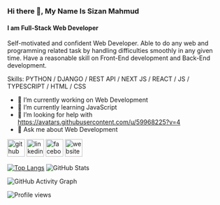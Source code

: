 ### Hi there 👋, My Name Is Sizan Mahmud
#### I am Full-Stack Web Developer 
Self-motivated and confident Web Developer. Able to do any web and programming related task by handling difficulties smoothly in any given time. Have a reasonable skill on Front-End development and Back-End development.

Skills: PYTHON / DJANGO / REST API / NEXT JS / REACT / JS / TYPESCRIPT / HTML / CSS

- 🔭 I’m currently working on Web Development 
- 🌱 I’m currently learning JavaScript 
- 🤔 I’m looking for help with https://avatars.githubusercontent.com/u/59968225?v=4 
- 💬 Ask me about Web Development 


[<img src='https://cdn.jsdelivr.net/npm/simple-icons@3.0.1/icons/github.svg' alt='github' height='40'>](https://github.com/https://github.com/sizan378)  [<img src='https://cdn.jsdelivr.net/npm/simple-icons@3.0.1/icons/linkedin.svg' alt='linkedin' height='40'>](https://www.linkedin.com/in/https://www.linkedin.com/in/sizan-mahmud-94059a199//)  [<img src='https://cdn.jsdelivr.net/npm/simple-icons@3.0.1/icons/facebook.svg' alt='facebook' height='40'>](https://www.facebook.com/https://www.facebook.com/profile.php?id=100004212224663)  [<img src='https://cdn.jsdelivr.net/npm/simple-icons@3.0.1/icons/icloud.svg' alt='website' height='40'>](https://mahmudsizan.000webhostapp.com/)  

[![Top Langs](https://github-readme-stats.vercel.app/api/top-langs/?username=https://github.com/sizan378)](https://github.com/anuraghazra/github-readme-stats)
![GitHub Stats](https://github-readme-stats.vercel.app/api?username=sizan387&theme=radical)

![GitHub Activity Graph](https://activity-graph.herokuapp.com/graph?username=sizan378)  

![Profile views](https://gpvc.arturio.dev/https://github.com/sizan378)  
